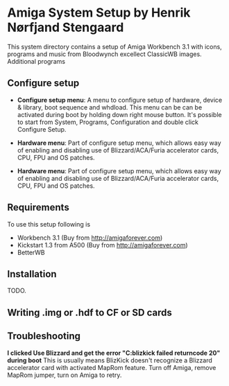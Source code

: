 # Amiga System Setup by Henrik Nørfjand Stengaard

This system directory contains a setup of Amiga Workbench 3.1 with icons, programs and music from Bloodwynch excellect ClassicWB images. Additional programs

## Configure setup


* **Configure setup menu**: A menu to configure setup of hardware, device & library, boot sequence and whdload. This menu can be can be activated during boot by holding down right mouse button. It's possible to start from System, Programs, Configuration and double click Configure Setup.

* **Hardware menu**: Part of configure setup menu, which allows easy way of enabling and disabling use of Blizzard/ACA/Furia accelerator cards, CPU, FPU and OS patches.

* **Hardware menu**: Part of configure setup menu, which allows easy way of enabling and disabling use of Blizzard/ACA/Furia accelerator cards, CPU, FPU and OS patches.





## Requirements

To use this setup following is 

* Workbench 3.1 (Buy from http://amigaforever.com)
* Kickstart 1.3 from A500 (Buy from http://amigaforever.com)
* BetterWB

## Installation

TODO.

## Writing .img or .hdf to CF or SD cards

## Troubleshooting

**I clicked Use Blizzard and get the error "C:blizkick failed returncode 20" during boot**
This is usually means BlizKick doesn't recognize a Blizzard accelerator card with activated MapRom feature. Turn off Amiga, remove MapRom jumper, turn on Amiga to retry.



